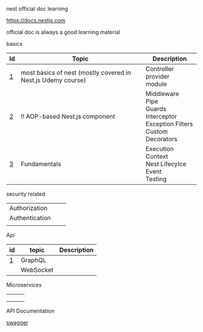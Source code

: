 nest official doc learning



https://docs.nestjs.com

official doc is always a good learning material



basics

| Id                                | Topic                                                        | Description                                                  |
| --------------------------------- | ------------------------------------------------------------ | ------------------------------------------------------------ |
| [1](./1-most-basics/README.md)    | most basics of nest (mostly covered in Nest.js Udemy course) | Controller <br>provider <br>module <br>                      |
| [2](./1-AOP-components/README.md) | :bangbang: ​AOP-based Nest.js component                       | Middleware <br/>Pipe <br/>Guards <br/>Interceptor <br/>Exception Filters <br/>Custom Decorators |
| [3](./1-fundamentals/readme.md)   | Fundamentals                                                 | Execution Context <br/>Nest Lifecylce Event<br/>Testing      |





security related

|                |      |      |
| -------------- | ---- | ---- |
| Authorization  |      |      |
| Authentication |      |      |
|                |      |      |



Api 

| id                         | topic     | Description |
| -------------------------- | --------- | ----------- |
| [1](./1-graphQL/README.md) | GraphQL   |             |
|                            | WebSocket |             |





Microservices

|      |      |      |
| ---- | ---- | ---- |
|      |      |      |
|      |      |      |
|      |      |      |





API Documentation

[swagger](./6-swagger/readme.md)
